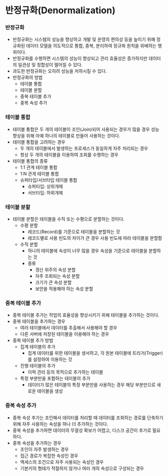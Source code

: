# 반정규화(Denormalization)

### 반정규화

- 반정규화는 시스템의 성능을 향상하고 개발 및 운영의 편의성 등을 높이기 위해 정규화된 데이터 모델을 의도적으로 통합, 중복, 분리하여 정규화 원칙을 위배하는 행위이다.
- 반정규화를 수행하면 시스템의 성능이 향상되고 관리 효율성은 증가하지만 데이터의 일관성 및 정합성이 떨어질 수 있다.
- 과도한 반정규화는 오히려 성능을 저하시킬 수 있다.
- 반정규화의 방법
    - 테이블 통합
    - 테이블 분할
    - 중복 테이블 추가
    - 중복 속성 추가

### 테이블 통합

- 테이블 통합은 두 개의 테이블이 조인(Join)되어 사용되는 경우가 많을 경우 성능 향상을 위해 아예 하나의 테이블로 만들어 사용하는 것이다.
- 테이블 통합을 고려하는 경우
    - 두 개의 테이블에서 발생하는 프로세스가 동일하게 자주 처리되는 경우
    - 항상 두 개의 테이블을 이용하여 조회를 수행하는 경우
- 테이블 통합의 종류
    - 1:1 관계 테이블 통합
    - 1:N 관게 테이블 통합
    - 슈퍼타입/서브타입 테이블 통합
        - 슈퍼타입: 상위개체
        - 서브타입: 하위개체

### 테이블 분할

- 테이블 분할은 테이블을 수직 또는 수평으로 분할하는 것이다.
    - 수평 분할
        - 레코드(Record)를 기준으로 테이블을 분할하는 것
        - 레코드별로 사용 빈도의 차이가 큰 경우 사용 빈도에 따라 테이블을 분할함
    - 수직 분할
        - 하나의 테이블에 속성이 너무 많을 경우 속성을 기준으로 테이블을 분할하는 것
        - 종류
            - 갱신 위주의 속성 분할
            - 자주 조회되는 속성 분할
            - 크기가 큰 속성 분할
            - 보안을 적용해야 하는 속성 분할

### 중복 테이블 추가

- 중복 테이블 추가는 작업의 효율성을 향상시키기 위해 테이블을 추가하는 것이다.
- 중복 테이블을 추가하는 경우
    - 여러 테이블에서 데이터를 추출해서 사용해야 할 경우
    - 다른 서버에 저장된 테이블을 이용해야 하는 경우
- 중복 테이블 추가 방법
    - 집계 테이블의 추가
        - 집계 데이터를 위한 테이블을 생서하고, 각 원본 테이블에 트리거(Trigger)를 설정하여 이용하는 것
    - 진행 테이블의 추가
        - 이력 관리 등의 목적으로 추가하는 테이블
    - 특정 부분만을 포함하는 테이블의 추가
        - 데이터가 많은 테이블의 특정 부분만을 사용하는 경우 해당 부분만으로 새로운 테이블을 생성
        

### 중복 속성 추가

- 중복 속성 추가는 조인해서 데이터를 처리할 때 데이터를 조회하는 경로를 단축하기 위해 자주 사용하는 속성을 하나 더 추가하는 것이다.
- 중복 속성을 추가하면 데이터의 무결성 확보가 어렵고, 디스크 공간이 추가로 필요하다.
- 중복 속성을 추가하는 경우
    - 조인이 자주 발생하는 경우
    - 접근 경로가 복잡한 속성인 경우
    - 액세스의 조건으로 자주 사용되는 속성인 경우
    - 기본키의 형태가 적절하지 않거나 여러 개의 속성으로 구성되는 경우
